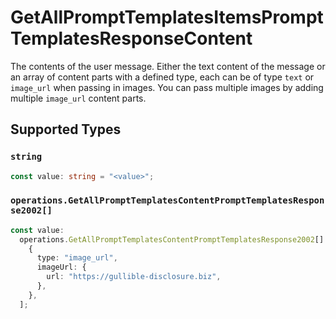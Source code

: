 # GetAllPromptTemplatesItemsPromptTemplatesResponseContent

The contents of the user message. Either the text content of the message or an array of content parts with a defined type, each can be of type `text` or `image_url` when passing in images. You can pass multiple images by adding multiple `image_url` content parts. 


## Supported Types

### `string`

```typescript
const value: string = "<value>";
```

### `operations.GetAllPromptTemplatesContentPromptTemplatesResponse2002[]`

```typescript
const value:
  operations.GetAllPromptTemplatesContentPromptTemplatesResponse2002[] = [
    {
      type: "image_url",
      imageUrl: {
        url: "https://gullible-disclosure.biz",
      },
    },
  ];
```


